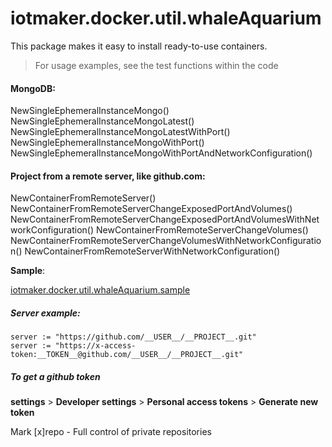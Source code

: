 # iotmaker.docker.util.whaleAquarium

This package makes it easy to install ready-to-use containers.
> For usage examples, see the test functions within the code

#### MongoDB:

NewSingleEphemeralInstanceMongo()
NewSingleEphemeralInstanceMongoLatest()
NewSingleEphemeralInstanceMongoLatestWithPort()
NewSingleEphemeralInstanceMongoWithPort()
NewSingleEphemeralInstanceMongoWithPortAndNetworkConfiguration()

#### Project from a remote server, like github.com:

NewContainerFromRemoteServer()
NewContainerFromRemoteServerChangeExposedPortAndVolumes()
NewContainerFromRemoteServerChangeExposedPortAndVolumesWithNetworkConfiguration()
NewContainerFromRemoteServerChangeVolumes()
NewContainerFromRemoteServerChangeVolumesWithNetworkConfiguration()
NewContainerFromRemoteServerWithNetworkConfiguration()

**Sample**:

[iotmaker.docker.util.whaleAquarium.sample](https://github.com/helmutkemper/iotmaker.docker.util.whaleAquarium.sample)

##### Server example:

```
server := "https://github.com/__USER__/__PROJECT__.git"
server := "https://x-access-token:__TOKEN__@github.com/__USER__/__PROJECT__.git"
```

##### To get a github token
**settings** > **Developer settings** > **Personal access tokens** > **Generate new token**

Mark [x]repo - Full control of private repositories
